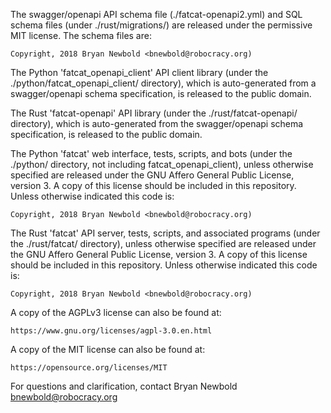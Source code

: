 
The swagger/openapi API schema file (./fatcat-openapi2.yml) and SQL schema
files (under ./rust/migrations/) are released under the permissive MIT license.
The schema files are:

    Copyright, 2018 Bryan Newbold <bnewbold@robocracy.org)

The Python 'fatcat_openapi_client' API client library (under the
./python/fatcat_openapi_client/ directory), which is auto-generated from a
swagger/openapi schema specification, is released to the public domain.

The Rust 'fatcat-openapi' API library (under the ./rust/fatcat-openapi/
directory), which is auto-generated from the swagger/openapi schema
specification, is released to the public domain.

The Python 'fatcat' web interface, tests, scripts, and bots (under the
./python/ directory, not including fatcat_openapi_client), unless otherwise specified
are released under the GNU Affero General Public License, version 3. A copy of
this license should be included in this repository. Unless otherwise indicated
this code is:

    Copyright, 2018 Bryan Newbold <bnewbold@robocracy.org)

The Rust 'fatcat' API server, tests, scripts, and associated programs (under
the ./rust/fatcat/ directory), unless otherwise specified are released under
the GNU Affero General Public License, version 3. A copy of this license should
be included in this repository. Unless otherwise indicated this code is:

    Copyright, 2018 Bryan Newbold <bnewbold@robocracy.org)

A copy of the AGPLv3 license can also be found at:

    https://www.gnu.org/licenses/agpl-3.0.en.html

A copy of the MIT license can also be found at:

    https://opensource.org/licenses/MIT

For questions and clarification, contact Bryan Newbold <bnewbold@robocracy.org>
